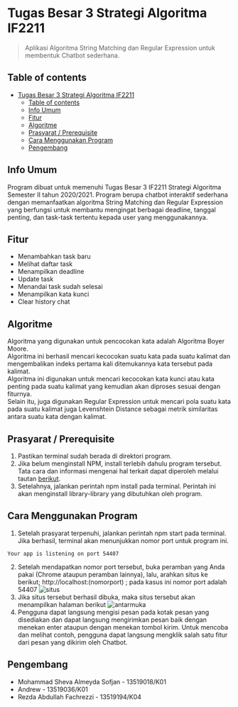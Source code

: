 # Tugas Besar 3 Strategi Algoritma IF2211
> Aplikasi Algoritma String Matching dan Regular Expression untuk membentuk Chatbot sederhana.

## Table of contents
- [Tugas Besar 3 Strategi Algoritma IF2211](#tugas-besar-3-strategi-algoritma-if2211)
  - [Table of contents](#table-of-contents)
  - [Info Umum](#info-umum)
  - [Fitur](#fitur)
  - [Algoritme](#algoritme)
  - [Prasyarat / Prerequisite](#prasyarat--prerequisite)
  - [Cara Menggunakan Program](#cara-menggunakan-program)
  - [Pengembang](#pengembang)

## Info Umum
Program dibuat untuk memenuhi Tugas Besar 3 IF2211 Strategi Algoritma Semester II tahun 2020/2021. Program berupa chatbot interaktif sederhana dengan memanfaatkan algoritma String Matching dan Regular Expression yang berfungsi untuk membantu mengingat berbagai deadline, tanggal penting, dan task-task tertentu kepada user yang menggunakannya.

## Fitur
- Menambahkan task baru
- Melihat daftar task
- Menampilkan deadline
- Update task
- Menandai task sudah selesai
- Menampilkan kata kunci
- Clear history chat

## Algoritme
Algoritma yang digunakan untuk pencocokan kata adalah Algoritma Boyer Moore.\
Algoritma ini berhasil mencari kecocokan suatu kata pada suatu kalimat dan mengembalikan indeks pertama kali ditemukannya kata tersebut pada kalimat.\
Algoritma ini digunakan untuk mencari kecocokan kata kunci atau kata penting pada suatu kalimat yang kemudian akan diproses sesuai dengan fiturnya.\
Selain itu, juga digunakan Regular Expression untuk mencari pola suatu kata pada suatu kalimat juga Levenshtein Distance sebagai metrik similaritas antara suatu kata dengan kalimat.

## Prasyarat / Prerequisite
1. Pastikan terminal sudah berada di direktori program.
2. Jika belum menginstall NPM, install terlebih dahulu program tersebut. Tata cara dan informasi mengenai hal terkait dapat diperoleh melalui tautan [berikut](https://www.npmjs.com/get-npm).
3. Setelahnya, jalankan perintah npm install pada terminal. Perintah ini akan menginstall library-library yang dibutuhkan oleh program.

## Cara Menggunakan Program
1. Setelah prasyarat terpenuhi, jalankan perintah npm start pada terminal. Jika berhasil, terminal akan menunjukkan nomor port untuk program ini.
```
Your app is listening on port 54407
```
2. Setelah mendapatkan nomor port tersebut, buka peramban yang Anda pakai (Chrome ataupun peramban lainnya), lalu, arahkan situs ke berikut; http://localhost:(nomorport) ; pada kasus ini nomor port adalah 54407
![situs](https://i.ibb.co/MCbzQVm/link.png)
3. Jika situs tersebut berhasil dibuka, maka situs tersebut akan menampilkan halaman berikut
![antarmuka](https://i.ibb.co/CmX1cC5/botan.png)
4. Pengguna dapat langsung mengisi pesan pada kotak pesan yang disediakan dan dapat langsung mengirimkan pesan baik dengan menekan enter ataupun dengan menekan tombol kirim. Untuk mencoba dan melihat contoh, pengguna dapat langsung mengklik salah satu fitur dari pesan yang dikirim oleh Chatbot.

## Pengembang
- Mohammad Sheva Almeyda Sofjan - 13519018/K01
- Andrew - 13519036/K01
- Rezda Abdullah Fachrezzi - 13519194/K04  